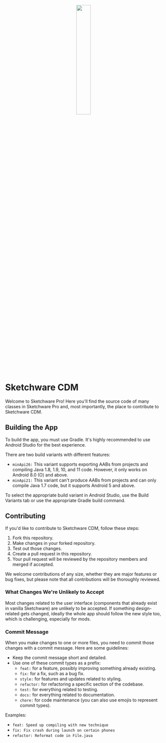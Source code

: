 <p align="center">
  <img src="assets/Sketchware-Pro.png" style="width: 30%;" />
</p>

# Sketchware CDM

Welcome to Sketchware Pro! Here you'll find the source code of many classes in Sketchware Pro and, most importantly, the place to contribute to Sketchware CDM.

## Building the App
To build the app, you must use Gradle. It's highly recommended to use Android Studio for the best experience.

There are two build variants with different features:

- `minApi26:` This variant supports exporting AABs from projects and compiling Java 1.8, 1.9, 10, and 11 code. However, it only works on Android 8.0 (O) and above.
- `minApi21:` This variant can't produce AABs from projects and can only compile Java 1.7 code, but it supports Android 5 and above.

To select the appropriate build variant in Android Studio, use the Build Variants tab or use the appropriate Gradle build command.

## Contributing

If you'd like to contribute to Sketchware CDM, follow these steps:

1. Fork this repository.
2. Make changes in your forked repository.
3. Test out those changes.
4. Create a pull request in this repository.
5. Your pull request will be reviewed by the repository members and merged if accepted.

We welcome contributions of any size, whether they are major features or bug fixes, but please note that all contributions will be thoroughly reviewed.

### What Changes We're Unlikely to Accept

Most changes related to the user interface (components that already exist in vanilla Sketchware) are unlikely to be accepted. If something design-related gets changed, ideally the whole app should follow the new style too, which is challenging, especially for mods.

### Commit Message

When you make changes to one or more files, you need to commit those changes with a commit message. Here are some guidelines:

- Keep the commit message short and detailed.
- Use one of these commit types as a prefix:
  - `feat:` for a feature, possibly improving something already existing.
  - `fix:` for a fix, such as a bug fix.
  - `style:` for features and updates related to styling.
  - `refactor:` for refactoring a specific section of the codebase.
  - `test:` for everything related to testing.
  - `docs:` for everything related to documentation.
  - `chore:` for code maintenance (you can also use emojis to represent commit types).

Examples:
- `feat: Speed up compiling with new technique`
- `fix: Fix crash during launch on certain phones`
- `refactor: Reformat code in File.java`
